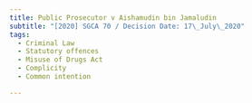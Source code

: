 ```yaml
---
title: Public Prosecutor v Aishamudin bin Jamaludin
subtitle: "[2020] SGCA 70 / Decision Date: 17\_July\_2020"
tags:
  - Criminal Law
  - Statutory offences
  - Misuse of Drugs Act
  - Complicity
  - Common intention

---
```

